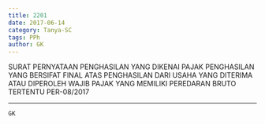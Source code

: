 ```yaml
---
title: 2201
date: 2017-06-14
category: Tanya-SC
tags: PPh
author: GK
---
```


SURAT PERNYATAAN PENGHASILAN YANG DIKENAI PAJAK PENGHASILAN YANG BERSIFAT FINAL ATAS PENGHASILAN DARI USAHA YANG DITERIMA ATAU DIPEROLEH WAJIB PAJAK YANG MEMILIKI PEREDARAN BRUTO TERTENTU PER-08/2017

---



`GK`
